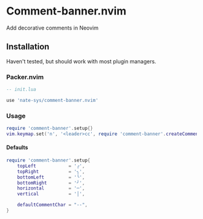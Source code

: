 # Comment-banner.nvim
Add decorative comments in Neovim

## Installation

Haven't tested, but should work with most plugin managers.

### Packer.nvim
```lua
-- init.lua

use 'nate-sys/comment-banner.nvim'
```

### Usage

```lua
require 'comment-banner'.setup{}
vim.keymap.set('n', '<leader>cc', require 'comment-banner'.createComment)
```

#### Defaults

```lua
require 'comment-banner'.setup{
    topLeft            = '╭',
    topRight           = '╮',
    bottomLeft         = '╰',
    bottomRight        = '╯',
    horizontal         = '─',
    vertical           = '│',

    defaultCommentChar = "--",
}

